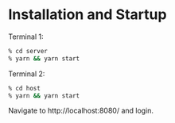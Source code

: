 # Installation and Startup

Terminal 1: 

```sh
% cd server
% yarn && yarn start
```

Terminal 2:

```sh
% cd host
% yarn && yarn start
```

Navigate to http://localhost:8080/ and login. 